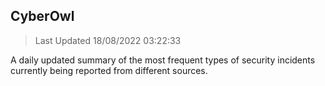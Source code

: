 ## CyberOwl 
> Last Updated 18/08/2022 03:22:33 


A daily updated summary of the most frequent types of security incidents currently being reported from different sources.

